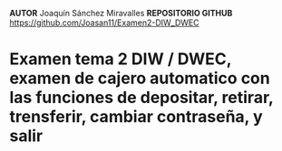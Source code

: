 **AUTOR** Joaquín Sánchez Miravalles
**REPOSITORIO GITHUB** https://github.com/Joasan11/Examen2-DIW_DWEC

# Examen tema 2 DIW / DWEC, examen de cajero automatico con las funciones de depositar, retirar, trensferir, cambiar contraseña, y salir